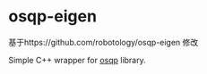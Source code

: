 # osqp-eigen

基于https://github.com/robotology/osqp-eigen 修改


Simple C++ wrapper for [osqp](http://osqp.readthedocs.io/en/latest/index.html) library.
